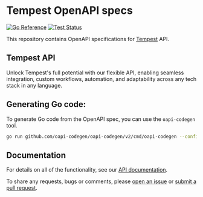 # Tempest OpenAPI specs

[![Go Reference](https://pkg.go.dev/badge/github.com/tempestdx/openapi)](https://pkg.go.dev/github.com/tempestdx/openapi)
[![Test Status](https://github.com/tempestdx/openapi/actions/workflows/go.yml/badge.svg?branch=main)](https://github.com/tempestdx/openapi/actions/workflows/go.yml?query=branch%3Amain)

This repository contains OpenAPI specifications for [Tempest][tempest] API.

## Tempest API

Unlock Tempest's full potential with our flexible API, enabling seamless
integration, custom workflows, automation, and adaptability across any tech
stack in any language.

## Generating Go code:

To generate Go code from the OpenAPI spec, you can use the `oapi-codegen` tool.

```sh
go run github.com/oapi-codegen/oapi-codegen/v2/cmd/oapi-codegen --config=app/config.yaml app/app.yaml
```

## Documentation

For details on all of the functionality, see our
[API documentation][openapi-docs].

To share any requests, bugs or comments, please [open an issue][issues] or
[submit a pull request][pulls].

[issues]: https://github.com/tempestdx/openapi/issues/new
[pulls]: https://github.com/tempestdx/openapi/pulls
[tempest]: https://tempestdx.com/
[openapi-docs]: https://docs.tempestdx.com/developer/api
